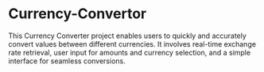 # Currency-Convertor
This Currency Converter project enables users to quickly and accurately convert values between different currencies. It involves real-time exchange rate retrieval, user input for amounts and currency selection, and a simple interface for seamless conversions.
